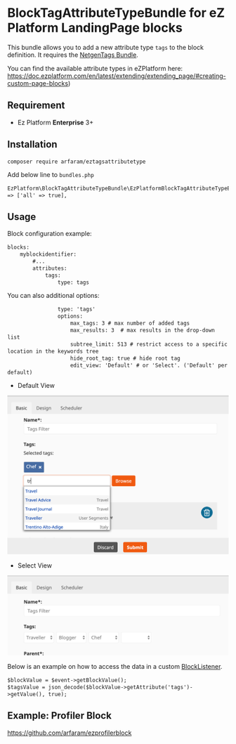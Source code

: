 
# BlockTagAttributeTypeBundle for eZ Platform LandingPage blocks

This bundle allows you to add a new attribute type `tags` to the block definition. It requires the [NetgenTags Bundle](https://github.com/netgen/TagsBundle).

You can find the available attribute types in eZPlatform here: https://doc.ezplatform.com/en/latest/extending/extending_page/#creating-custom-page-blocks)

## Requirement

- Ez Platform **Enterprise** 3+

## Installation 

```
composer require arfaram/eztagsattributetype
```

Add below line to `bundles.php`

```
EzPlatform\BlockTagAttributeTypeBundle\EzPlatformBlockTagAttributeTypeBundle::class => ['all' => true],

```

## Usage

Block configuration example:

```
blocks:
    myblockidentifier:
        #...
        attributes:
            tags:
                type: tags

```

You can also additional options:

```
                type: 'tags'
                options:
                    max_tags: 3 # max number of added tags 
                    max_results: 3  # max results in the drop-down list
                    subtree_limit: 513 # restrict access to a specific location in the keywords tree
                    hide_root_tag: true # hide root tag
                    edit_view: 'Default' # or 'Select'. ('Default' per default)
```

- Default View

<img src="doc/tags_attribute_type.png" />

- Select View

<img src="doc/tags_attribute_type_select_view.png" />

Below is an example on how to access the data in a custom [BlockListener](https://doc.ezplatform.com/en/latest/extending/extending_page/#creating-custom-page-blocks).

```
$blockValue = $event->getBlockValue();
$tagsValue = json_decode($blockValue->getAttribute('tags')->getValue(), true);

```

## Example: Profiler Block

https://github.com/arfaram/ezprofilerblock
